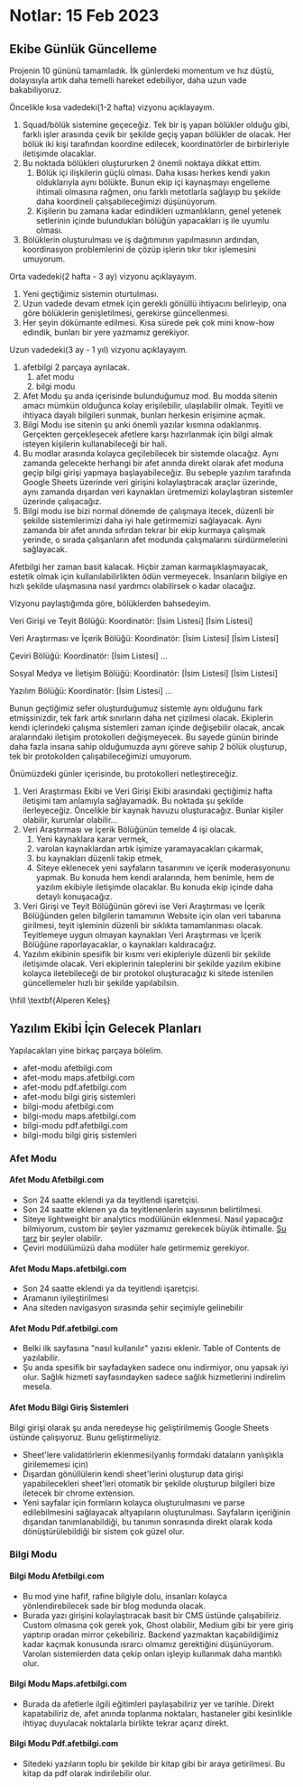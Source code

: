 # Notlar: 15 Feb 2023

## Ekibe Günlük Güncelleme

Projenin 10 gününü tamamladık. İlk günlerdeki momentum ve hız düştü, dolayısıyla artık daha temelli hareket edebiliyor, daha uzun vade bakabiliyoruz.

Öncelikle kısa vadedeki(1-2 hafta) vizyonu açıklayayım.

1. Squad/bölük sistemine geçeceğiz. Tek bir iş yapan bölükler olduğu gibi, farklı işler arasında çevik bir şekilde geçiş yapan bölükler de olacak. Her bölük iki kişi tarafından koordine edilecek, koordinatörler de birbirleriyle iletişimde olacaklar.
2. Bu noktada bölükleri oluştururken 2 önemli noktaya dikkat ettim.
   1. Bölük içi ilişkilerin güçlü olması. Daha kısası herkes kendi yakın olduklarıyla aynı bölükte. Bunun ekip içi kaynaşmayı engelleme ihtimali olmasına rağmen, onu farklı metotlarla sağlayıp bu şekilde daha koordineli çalışabileceğimizi düşünüyorum.
   2. Kişilerin bu zamana kadar edindikleri uzmanlıkların, genel yetenek setlerinin içinde bulundukları bölüğün yapacakları iş ile uyumlu olması.
3. Bölüklerin oluşturulması ve iş dağıtımının yapılmasının ardından, koordinasyon problemlerini de çözüp işlerin tıkır tıkır işlemesini umuyorum.

Orta vadedeki(2 hafta - 3 ay) vizyonu açıklayayım.

1. Yeni geçtiğimiz sistemin oturtulması.
2. Uzun vadede devam etmek için gerekli gönüllü ihtiyacını belirleyip, ona göre bölüklerin genişletilmesi, gerekirse güncellenmesi.
3. Her şeyin dökümante edilmesi. Kısa sürede pek çok mini know-how edindik, bunları bir yere yazmamız gerekiyor.

Uzun vadedeki(3 ay - 1 yıl) vizyonu açıklayayım.

1. afetbilgi 2 parçaya ayrılacak.
   1. afet modu
   2. bilgi modu
2. Afet Modu şu anda içerisinde bulunduğumuz mod. Bu modda sitenin amacı mümkün olduğunca kolay erişilebilir, ulaşılabilir olmak. Teyitli ve ihtiyaca dayalı bilgileri sunmak, bunları herkesin erişimine açmak.
3. Bilgi Modu ise sitenin şu anki önemli yazılar kısmına odaklanmış. Gerçekten gerçekleşecek afetlere karşı hazırlanmak için bilgi almak isteyen kişilerin kullanabileceği bir hali.
4. Bu modlar arasında kolayca geçilebilecek bir sistemde olacağız. Aynı zamanda gelecekte herhangi bir afet anında direkt olarak afet moduna geçip bilgi girişi yapmaya başlayabileceğiz. Bu sebeple yazılım tarafında Google Sheets üzerinde veri girişini kolaylaştıracak araçlar üzerinde, aynı zamanda dışardan veri kaynakları üretmemizi kolaylaştıran sistemler üzerinde çalışacağız.
5. Bilgi modu ise bizi normal dönemde de çalışmaya itecek, düzenli bir şekilde sistemlerimizi daha iyi hale getirmemizi sağlayacak. Aynı zamanda bir afet anında sıfırdan tekrar bir ekip kurmaya çalışmak yerinde, o sırada çalışanların afet modunda çalışmalarını sürdürmelerini sağlayacak.

Afetbilgi her zaman basit kalacak. Hiçbir zaman karmaşıklaşmayacak, estetik olmak için kullanılabilirlikten ödün vermeyecek. İnsanların bilgiye en hızlı şekilde ulaşmasına nasıl yardımcı olabilirsek o kadar olacağız.

Vizyonu paylaştığımda göre, bölüklerden bahsedeyim.

Veri Girişi ve Teyit Bölüğü:
    Koordinatör: [İsim Listesi]
    [İsim Listesi]

Veri Araştırması ve İçerik Bölüğü:
    Koordinatör: [İsim Listesi]
    [İsim Listesi]

Çeviri Bölüğü:
    Koordinatör: [İsim Listesi]
    ...

Sosyal Medya ve İletişim Bölüğü:
    Koordinatör: [İsim Listesi]
    [İsim Listesi]

Yazılım Bölüğü:
    Koordinatör: [İsim Listesi]
    ...

Bunun geçtiğimiz sefer oluşturduğumuz sistemle aynı olduğunu fark etmişsinizdir, tek fark artık sınırların daha net çizilmesi olacak. Ekiplerin kendi içlerindeki çalışma sistemleri zaman içinde değişebilir olacak, ancak aralarındaki iletişim protokolleri değişmeyecek. Bu sayede günün birinde daha fazla insana sahip olduğumuzda aynı göreve sahip 2 bölük oluşturup, tek bir protokolden çalışabileceğimizi umuyorum.

Önümüzdeki günler içerisinde, bu protokolleri netleştireceğiz.

1. Veri Araştırması Ekibi ve Veri Girişi Ekibi arasındaki geçtiğimiz hafta iletişimi tam anlamıyla sağlayamadık. Bu noktada şu şekilde ilerleyeceğiz. Öncelikle bir kaynak havuzu oluşturacağız. Bunlar kişiler olabilir, kurumlar olabilir...
2. Veri Araştırması ve İçerik Bölüğünün temelde 4 işi olacak.
   1. Yeni kaynaklara karar vermek,
   2. varolan kaynaklardan artık işimize yaramayacakları çıkarmak,
   3. bu kaynakları düzenli takip etmek,
   4. Siteye eklenecek yeni sayfaların tasarımını ve içerik moderasyonunu yapmak. Bu konuda hem kendi aralarında, hem benimle, hem de yazılım ekibiyle iletişimde olacaklar. Bu konuda ekip içinde daha detaylı konuşacağız.
3. Veri Girişi ve Teyit Bölüğünün görevi ise Veri Araştırması ve İçerik Bölüğünden gelen bilgilerin tamamının Website için olan veri tabanına girilmesi, teyit işleminin düzenli bir sıklıkta tamamlanması olacak. Teyitlemeye uygun olmayan kaynakları Veri Araştırması ve İçerik Bölüğüne raporlayacaklar, o kaynakları kaldıracağız.
4. Yazılım ekibinin spesifik bir kısmı veri ekipleriyle düzenli bir şekilde iletişimde olacak. Veri ekiplerinin taleplerini bir şekilde yazılım ekibine kolayca iletebileceği de bir protokol oluşturacağız ki sitede istenilen güncellemeler hızlı bir şekilde yapılabilsin.

\hfill \textbf{Alperen Keleş}

## Yazılım Ekibi İçin Gelecek Planları

Yapılacakları yine birkaç parçaya bölelim.

- afet-modu afetbilgi.com
- afet-modu maps.afetbilgi.com
- afet-modu pdf.afetbilgi.com
- afet-modu bilgi giriş sistemleri
- bilgi-modu afetbilgi.com
- bilgi-modu maps.afetbilgi.com
- bilgi-modu pdf.afetbilgi.com
- bilgi-modu bilgi giriş sistemleri

### Afet Modu

#### Afet Modu Afetbilgi.com

- Son 24 saatte eklendi ya da teyitlendi işaretçisi.
- Son 24 saatte eklenen ya da teyitlenenlerin sayısının belirtilmesi.
- Siteye lightweight bir analytics modülünün eklenmesi. Nasıl yapacağız bilmiyorum, custom bir şeyler yazmamız gerekecek büyük ihtimalle. [Şu tarz](https://plausible.io/lightweight-web-analytics) bir şeyler olabilir.
- Çeviri modülümüzü daha modüler hale getirmemiz gerekiyor.

#### Afet Modu Maps.afetbilgi.com

- Son 24 saatte eklendi ya da teyitlendi işaretçisi.
- Aramanın iyileştirilmesi
- Ana siteden navigasyon sırasında şehir seçimiyle gelinebilir

#### Afet Modu Pdf.afetbilgi.com

- Belki ilk sayfasına "nasıl kullanılır" yazısı eklenir. Table of Contents de yazılabilir.
- Şu anda spesifik bir sayfadayken sadece onu indirmiyor, onu yapsak iyi olur. Sağlık hizmeti sayfasındayken sadece sağlık hizmetlerini indirelim mesela.

#### Afet Modu Bilgi Giriş Sistemleri

Bilgi girişi olarak şu anda neredeyse hiç geliştirilmemiş Google Sheets üstünde çalışıyoruz. Bunu geliştirmeliyiz.

- Sheet'lere validatörlerin eklenmesi(yanlış formdaki dataların yanlışlıkla girilememesi için)
- Dışardan gönüllülerin kendi sheet'lerini oluşturup data girişi yapabilecekleri sheet'leri otomatik bir şekilde oluşturup bilgileri bize iletecek bir chrome extension.
- Yeni sayfalar için formların kolayca oluşturulmasını ve parse edilebilmesini sağlayacak altyapıların oluşturulması. Sayfaların içeriğinin dışarıdan tanımlanabildiği, bu tanımın sonrasında direkt olarak koda dönüştürülebildiği bir sistem çok güzel olur.

### Bilgi Modu

#### Bilgi Modu Afetbilgi.com

- Bu mod yine hafif, rafine bilgiyle dolu, insanları kolayca yönlendirebilecek sade bir blog modunda olacak.
- Burada yazı girişini kolaylaştıracak basit bir CMS üstünde çalışabiliriz. Custom olmasına çok gerek yok, Ghost olabilir, Medium gibi bir yere giriş yaptırıp oradan mirror çekebiliriz. Backend yazmaktan kaçabildiğimiz kadar kaçmak konusunda ısrarcı olmamız gerektiğini düşünüyorum. Varolan sistemlerden data çekip onları işleyip kullanmak daha mantıklı olur.

#### Bilgi Modu Maps.afetbilgi.com

- Burada da afetlerle ilgili eğitimleri paylaşabiliriz yer ve tarihle. Direkt kapatabiliriz de, afet anında toplanma noktaları, hastaneler gibi kesinlikle ihtiyaç duyulacak noktalarla birlikte tekrar açarız direkt.

#### Bilgi Modu Pdf.afetbilgi.com

- Sitedeki yazıların toplu bir şekilde bir kitap gibi bir araya getirilmesi. Bu kitap da pdf olarak indirilebilir olur.
